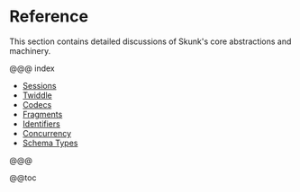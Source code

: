 # Reference

This section contains detailed discussions of Skunk's core abstractions and machinery.

@@@ index

* [Sessions](Sessions.md)
* [Twiddle](TwiddleLists.md)
* [Codecs](Codecs.md)
* [Fragments](Fragments.md)
* [Identifiers](Identifiers.md)
* [Concurrency](Concurrency.md)
* [Schema Types](SchemaTypes.md)

@@@

@@toc

